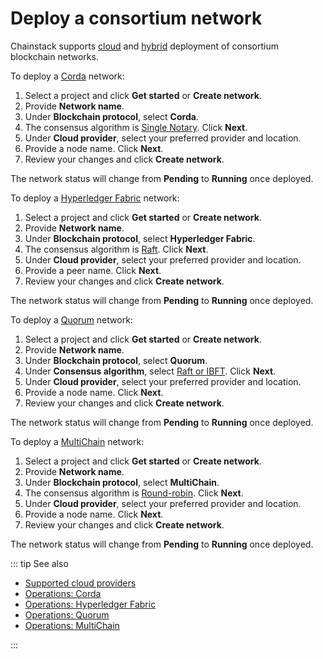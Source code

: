 # Deploy a consortium network

Chainstack supports [cloud](/glossary/cloud) and [hybrid](/glossary/hybrid) deployment of consortium blockchain networks.

To deploy a [Corda](/blockchains/corda) network:

1. Select a project and click **Get started** or **Create network**.
1. Provide **Network name**.
1. Under **Blockchain protocol**, select **Corda**.
1. The consensus algorithm is [Single Notary](/blockchains/corda#consensus). Click **Next**.
1. Under **Cloud provider**, select your preferred provider and location.
1. Provide a node name. Click **Next**.
1. Review your changes and click **Create network**.

The network status will change from **Pending** to **Running** once deployed.

To deploy a [Hyperledger Fabric](/blockchains/fabric) network:

1. Select a project and click **Get started** or **Create network**.
1. Provide **Network name**.
1. Under **Blockchain protocol**, select **Hyperledger Fabric**.
1. The consensus algorithm is [Raft](/blockchains/fabric#consensus). Click **Next**.
1. Under **Cloud provider**, select your preferred provider and location.
1. Provide a peer name. Click **Next**.
1. Review your changes and click **Create network**.

The network status will change from **Pending** to **Running** once deployed.

To deploy a [Quorum](/blockchains/quorum) network:

1. Select a project and click **Get started** or **Create network**.
1. Provide **Network name**.
1. Under **Blockchain protocol**, select **Quorum**.
1. Under **Consensus algorithm**, select [Raft or IBFT](/blockchains/quorum#consensus). Click **Next**.
1. Under **Cloud provider**, select your preferred provider and location.
1. Provide a node name. Click **Next**.
1. Review your changes and click **Create network**.

The network status will change from **Pending** to **Running** once deployed.

To deploy a [MultiChain](/blockchains/multichain) network:

1. Select a project and click **Get started** or **Create network**.
1. Provide **Network name**.
1. Under **Blockchain protocol**, select **MultiChain**.
1. The consensus algorithm is [Round-robin](/blockchains/multichain#consensus). Click **Next**.
1. Under **Cloud provider**, select your preferred provider and location.
1. Provide a node name. Click **Next**.
1. Review your changes and click **Create network**.

The network status will change from **Pending** to **Running** once deployed.

::: tip See also

* [Supported cloud providers](/platform/supported-cloud-hosting-providers)
* [Operations: Corda](/operations/corda/)
* [Operations: Hyperledger Fabric](/operations/fabric/)
* [Operations: Quorum](/operations/quorum/)
* [Operations: MultiChain](/operations/multichain/)

:::

